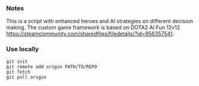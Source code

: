 ### Notes

This is a script with enhanced heroes and AI strategies on different decision making. The custom game framework is based on DOTA2 AI Fun 12v12 https://steamcommunity.com/sharedfiles/filedetails/?id=956357541. 

### Use locally
```
git init
git remote add origin PATH/TO/REPO
git fetch
git pull origin 
```


